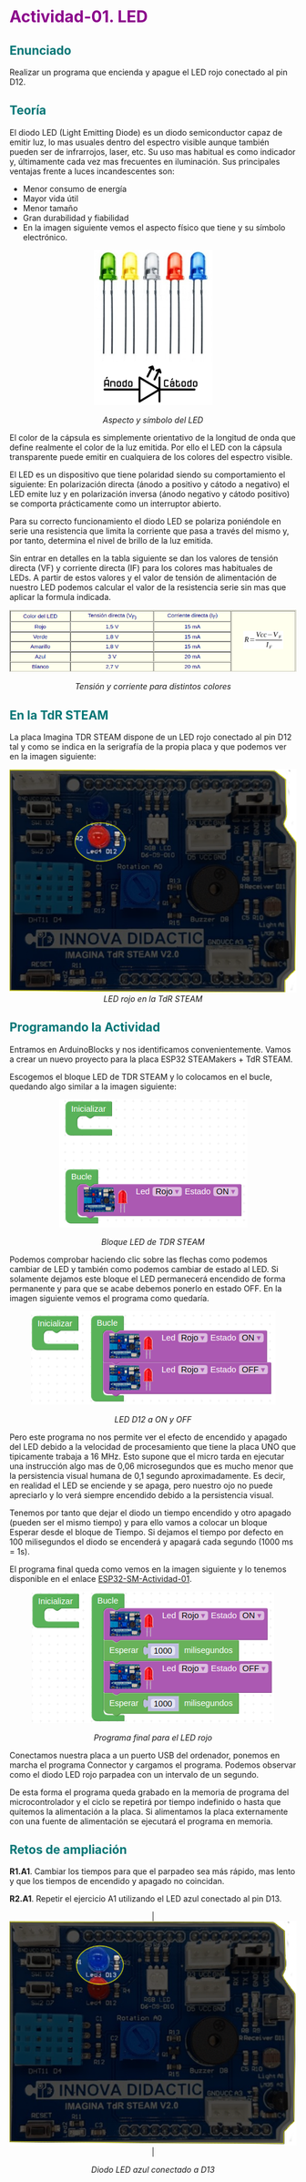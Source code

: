 # <FONT COLOR=#8B008B>Actividad-01. LED</font>

## <FONT COLOR=#007575>Enunciado</font>
Realizar un programa que encienda y apague el LED rojo conectado al pin D12.

## <FONT COLOR=#007575>Teoría</font>
El diodo LED (Light Emitting Diode) es un diodo semiconductor capaz de emitir luz, lo mas usuales dentro del espectro visible aunque también pueden ser de infrarrojos, laser, etc. Su uso mas habitual es como indicador y, últimamente cada vez mas frecuentes en iluminación. Sus principales ventajas frente a luces incandescentes son:

* Menor consumo de energía
* Mayor vida útil
* Menor tamaño
* Gran durabilidad y fiabilidad
* En la imagen siguiente vemos el aspecto físico que tiene y su símbolo electrónico.

<center>

![Aspecto y símbolo del LED](../img/img/Actividad-01/LED.png)

*Aspecto y símbolo del LED*

</center>

El color de la cápsula es simplemente orientativo de la longitud de onda que define realmente el color de la luz emitida. Por ello el LED con la cápsula transparente puede emitir en cualquiera de los colores del espectro visible.

El LED es un dispositivo que tiene polaridad siendo su comportamiento el siguiente: En polarización directa (ánodo a positivo y cátodo a negativo) el LED emite luz y en polarización inversa (ánodo negativo y cátodo positivo) se comporta prácticamente como un interruptor abierto.

Para su correcto funcionamiento el diodo LED se polariza poniéndole en serie una resistencia que limita la corriente que pasa a través del mismo y, por tanto, determina el nivel de brillo de la luz emitida.

Sin entrar en detalles en la tabla siguiente se dan los valores de tensión directa (VF) y corriente directa (IF) para los colores mas habituales de LEDs. A partir de estos valores y el valor de tensión de alimentación de nuestro LED podemos calcular el valor de la resistencia serie sin mas que aplicar la formula indicada.

<center>

![Tensión y corriente para distintos colores](../img/img/Actividad-01/colores-calculo-R.png)

*Tensión y corriente para distintos colores*

</center>

## <FONT COLOR=#007575>En la TdR STEAM</font>
La placa Imagina TDR STEAM dispone de un LED rojo conectado al pin D12 tal y como se indica en la serigrafía de la propia placa y que podemos ver en la imagen siguiente:

<center>

![LED rojo en la TdR STEAM](../img/img/Actividad-01/LED-D12.png)
*LED rojo en la TdR STEAM*
</center>

## <FONT COLOR=#007575>Programando la Actividad</font>
Entramos en ArduinoBlocks y nos identificamos convenientemente. Vamos a crear un nuevo proyecto para la placa ESP32 STEAMakers + TdR STEAM.

Escogemos el bloque LED de TDR STEAM y lo colocamos en el bucle, quedando algo similar a la imagen siguiente:

<center>

![Bloque LED de TDR STEAM](../img/img/Actividad-01/LED-rojo-on.png)

*Bloque LED de TDR STEAM*

</center>

Podemos comprobar haciendo clic sobre las flechas como podemos cambiar de LED y también como podemos cambiar de estado al LED. Si solamente dejamos este bloque el LED permanecerá encendido de forma permanente y para que se acabe debemos ponerlo en estado OFF. En la imagen siguiente vemos el programa como quedaría.

<center>

![LED D12 a ON y OFF](../img/img/Actividad-01/LED-D12-on-off.png)

*LED D12 a ON y OFF*
</center>

Pero este programa no nos permite ver el efecto de encendido y apagado del LED debido a la velocidad de procesamiento que tiene la placa UNO que tipicamente trabaja a 16 MHz. Esto supone que el micro tarda en ejecutar una instrucción algo mas de 0,06 microsegundos que es mucho menor que la persistencia visual humana de 0,1 segundo aproximadamente. Es decir, en realidad el LED se enciende y se apaga, pero nuestro ojo no puede apreciarlo y lo verá siempre encendido debido a la persistencia visual.

Tenemos por tanto que dejar el diodo un tiempo encendido y otro apagado (pueden ser el mismo tiempo) y para ello vamos a colocar un bloque Esperar desde el bloque de Tiempo. Si dejamos el tiempo por defecto en 100 milisegundos el diodo se encenderá y apagará cada segundo (1000 ms = 1s).

El programa final queda como vemos en la imagen siguiente y lo tenemos disponible en el enlace [ESP32-SM-Actividad-01](./programas/ESP32-SM-Actividad-01.abp).

<center>

![Programa final para el LED rojo](../img/img/Actividad-01/LED-rojo-OK.png)

*Programa final para el LED rojo*
</center>

Conectamos nuestra placa a un puerto USB del ordenador, ponemos en marcha el programa Connector y cargamos el programa. Podemos observar como el diodo LED rojo parpadea con un intervalo de un segundo.

De esta forma el programa queda grabado en la memoria de programa del microcontrolador y el ciclo se repetirá por tiempo indefinido o hasta que quitemos la alimentación a la placa. Si alimentamos la placa externamente con una fuente de alimentación se ejecutará el programa en memoria.

## <FONT COLOR=#007575>Retos de ampliación</font>
**R1.A1**. Cambiar los tiempos para que el parpadeo sea más rápido, mas lento y que los tiempos de encendido y apagado no coincidan.

**R2.A1**. Repetir el ejercicio A1 utilizando el LED azul conectado al pin D13.

<center>

| ![Diodo LED azul conectado a D13](../img/img/Actividad-01/LED-D13.png) |

*Diodo LED azul conectado a D13*

</center>
